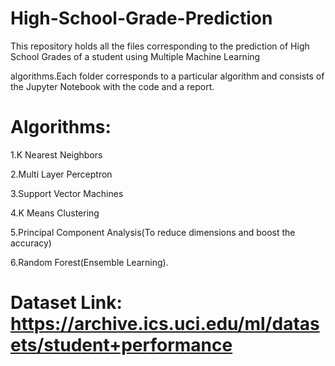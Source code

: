 # High-School-Grade-Prediction

This repository holds all the files corresponding to the prediction of High School Grades of a student using Multiple Machine Learning 

algorithms.Each folder corresponds to a particular algorithm and consists of the Jupyter Notebook with the code and a report.

# Algorithms:

1.K Nearest Neighbors

2.Multi Layer Perceptron

3.Support Vector Machines

4.K Means Clustering

5.Principal Component Analysis(To reduce dimensions and boost the accuracy)

6.Random Forest(Ensemble Learning).

# Dataset Link: https://archive.ics.uci.edu/ml/datasets/student+performance
